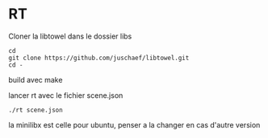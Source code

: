 # RT

Cloner la libtowel dans le dossier libs

```
cd
git clone https://github.com/juschaef/libtowel.git
cd -
```

build avec make

lancer rt avec le fichier scene.json

```
./rt scene.json
```

la minilibx est celle pour ubuntu, penser a la changer en cas d'autre version
